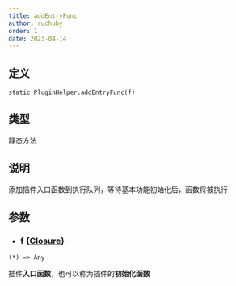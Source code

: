 ```yaml
---
title: addEntryFunc
author: ruchuby
order: 1
date: 2023-04-14
---
```

## 定义

```ahk
static PluginHelper.addEntryFunc(f)
```

## 类型

静态方法

## 说明

添加插件入口函数到执行队列，等待基本功能初始化后，函数将被执行

## 参数

- ### f \{[Closure](https://orz707.gitee.io/v2/docs/Functions.htm#closures)\}

```ahk
(*) => Any
```

插件**入口函数**，也可以称为插件的**初始化函数**